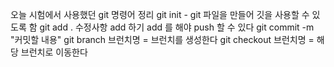 오늘 시험에서 사용했던 git 명령어 정리
git init - git 파일을 만들어 깃을 사용할 수 있도록 함
git add . 수정사항 add 하기 add 를 해야 push 할 수 있다
git commit -m "커밋할 내용"
git branch 브런치명   = 브런치를 생성한다 
git checkout 브런치명   = 해당 브런치로 이동한다


